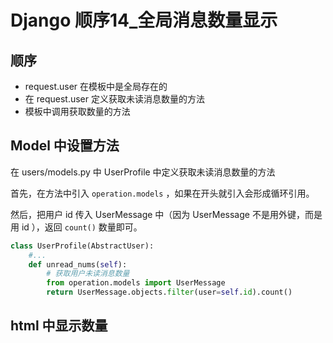 # Django 顺序14_全局消息数量显示

## 顺序

* request.user 在模板中是全局存在的
* 在 request.user 定义获取未读消息数量的方法
* 模板中调用获取数量的方法



## Model 中设置方法

在 users/models.py 中 UserProfile 中定义获取未读消息数量的方法

首先，在方法中引入 `operation.models` ，如果在开头就引入会形成循环引用。

然后，把用户 id 传入 UserMessage 中（因为 UserMessage 不是用外键，而是用 id ），返回 `count()` 数量即可。

```python
class UserProfile(AbstractUser):
    #...
    def unread_nums(self):
        # 获取用户未读消息数量
        from operation.models import UserMessage
        return UserMessage.objects.filter(user=self.id).count()
```



## html 中显示数量























